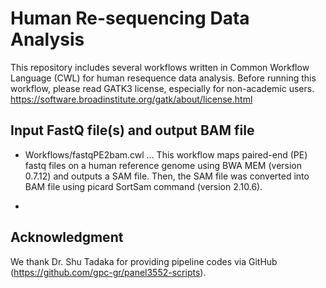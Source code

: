 # Human Re-sequencing Data Analysis

This repository includes several workflows written in Common Workflow Language (CWL) for human resequence data analysis. Before running this workflow, please read GATK3 license, especially for non-academic users. https://software.broadinstitute.org/gatk/about/license.html


## Input FastQ file(s) and output BAM file

- Workflows/fastqPE2bam.cwl ... This workflow maps paired-end (PE) fastq files on a human reference genome using BWA MEM (version 0.7.12) and outputs a SAM file. Then, the SAM file was converted into BAM file using picard SortSam command (version 2.10.6). 

- 


## Acknowledgment
We thank Dr. Shu Tadaka for providing pipeline codes via GitHub (https://github.com/gpc-gr/panel3552-scripts). 
